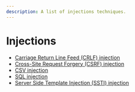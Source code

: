 ```yaml
---
description: A list of injections techniques.
---
```


# Injections

* [Carriage Return Line Feed (CRLF) injection](crlf.md)
* [Cross-Site Request Forgery (CSRF) injection](csrf.md)
* [CSV injection](csv\_injection.md)
* [SQL injection](sql\_injection.md)
* [Server Side Template Injection (SSTI) injection](ssti.md)\
  &#x20;
